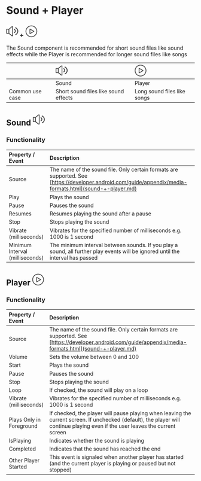 # Sound + Player

### ![](../../../../.gitbook/assets/sound-icon.png) + ![](../../../../.gitbook/assets/player-icon.png)

The Sound component is recommended for short sound files like sound effects while the Player is recommended for longer sound files like songs

|  | ![](../../../../.gitbook/assets/sound-icon.png) | ![](../../../../.gitbook/assets/player-icon.png) |
| :--- | :--- | :--- |
|  | Sound | Player |
| Common use case | Short sound files like sound effects | Long sound files like songs |

## Sound ![](../../../../.gitbook/assets/sound-icon.png)

### Functionality

| Property / Event | Description |
| :--- | :--- |
| Source | The name of the sound file. Only certain formats are supported. See [https://developer.android.com/guide/appendix/media-formats.html](sound-+-player.md) |
| Play | Plays the sound |
| Pause | Pauses the sound |
| Resumes | Resumes playing the sound after a pause |
| Stop | Stops playing the sound |
| Vibrate \(milliseconds\) | Vibrates for the specified number of milliseconds e.g. 1000 is 1 second |
| Minimum Interval \(milliseconds\) | The minimum interval between sounds. If you play a sound, all further play events will be ignored until the interval has passed |

## Player ![](../../../../.gitbook/assets/player-icon.png)

### Functionality

| Property / Event | Description |
| :--- | :--- |
| Source | The name of the sound file. Only certain formats are supported. See [https://developer.android.com/guide/appendix/media-formats.html](sound-+-player.md) |
| Volume | Sets the volume between 0 and 100 |
| Start | Plays the sound |
| Pause | Pauses the sound |
| Stop | Stops playing the sound |
| Loop | If checked, the sound will play on a loop |
| Vibrate \(milliseconds\) | Vibrates for the specified number of milliseconds e.g. 1000 is 1 second |
| Plays Only in Foreground | If checked, the player will pause playing when leaving the current screen. If unchecked \(default\), the player will continue playing even if the user leaves the current screen |
| IsPlaying | Indicates whether the sound is playing |
| Completed | Indicates that the sound has reached the end |
| Other Player Started | This event is signaled when another player has started \(and the current player is playing or paused but not stopped\) |

